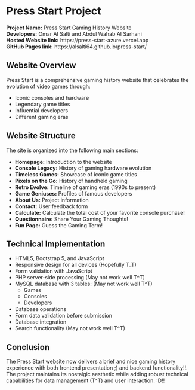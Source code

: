 # Press Start Project

<div class="highlight">
  <strong>Project Name:</strong> Press Start Gaming History Website<br>
  <strong>Developers:</strong> Omar Al Salti and Abdul Wahab Al Sarhani
  <br><strong>Hosted Website link:</strong> https://press-start-azure.vercel.app
  <br><strong>GitHub Pages link:</strong> https://alsalti64.github.io/press-start/
</div>

## Website Overview

Press Start is a comprehensive gaming history website that celebrates the evolution of video games through:

- Iconic consoles and hardware
- Legendary game titles
- Influential developers
- Different gaming eras

## Website Structure

The site is organized into the following main sections:

- **Homepage:** Introduction to the website
- **Console Legacy:** History of gaming hardware evolution
- **Timeless Games:** Showcase of iconic game titles
- **Pixels on the Go:** History of handheld gaming
- **Retro Evolve:** Timeline of gaming eras (1990s to present)
- **Game Geniuses:** Profiles of famous developers
- **About Us:** Project information
- **Contact:** User feedback form
- **Calculate:** Calculate the total cost of your favorite console purchase!
- **Questionnaire:** Share Your Gaming Thoughts!
- **Fun Page:** Guess the Gaming Term!

## Technical Implementation
- HTML5, Bootstrap 5, and JavaScript
- Responsive design for all devices (Hopefully T_T)
- Form validation with JavaScript 
- PHP server-side processing (May not work well T^T)
- MySQL database with 3 tables: (May not work well T^T)
  - Games
  - Consoles
  - Developers
- Database operations
- Form data validation before submission
- Database integration
- Search functionality (May not work well T^T)

## Conclusion
The Press Start website now delivers a brief and nice gaming history experience with both frontend presentation ;) and backend functionality!!. The project maintains its nostalgic aesthetic while adding robust technical capabilities for data management (T^T) and user interaction. :D!!
